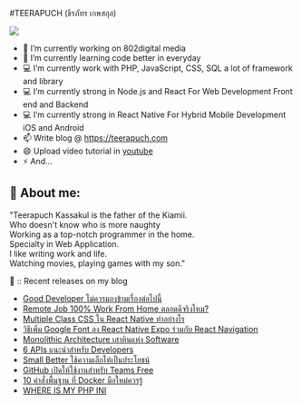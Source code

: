 #TEERAPUCH (ธีรภัทร เกษสกุล)

<img src="https://images.unsplash.com/photo-1529603992250-a55acb77d146?ixlib=rb-1.2.1&ixid=eyJhcHBfaWQiOjEyMDd9&auto=format&fit=crop&w=1350&q=80" />

- 🔭 I’m currently working on 802digital media
- 🌱 I’m currently learning code better in everyday
- 💻 I’m currently work with PHP, JavaScript, CSS, SQL a lot of framework and library 
- 💻 I’m currently strong in Node.js and React For Web Development Front end and Backend
- 💻 I’m currently strong in React Native For Hybrid Mobile Development iOS and Android
- 📫 Write blog @ https://teerapuch.com 
- 😄 Upload video tutorial in <a href="https://www.youtube.com/channel/UCvCbqgFKT8Al-M1kjgs75Gw">youtube</a> 
- ⚡ And...

## 🤔 About me:
"Teerapuch Kassakul is the father of the Kiamii. <br>
Who doesn't know who is more naughty <br>
Working as a top-notch programmer in the home.<br> 
Specialty in Web Application. <br>
I like writing work and life. <br>
Watching movies, playing games with my son."

👨 :: Recent releases on my blog

- <a href="https://teerapuch.com/developer/good-developer/">Good Developer ไม่ควรมองข้ามเรื่องต่อไปนี้</a>
- <a href="https://teerapuch.com/life/remote-job-wfh/">Remote Job 100% Work From Home ตลอดดีจริงไหม?</a>
- <a href="https://teerapuch.com/developer/multiple-class-css-in-react-native/">Multiple Class CSS ใน React Native ทำอย่างไร</a>
- <a href="https://teerapuch.com/developer/%e0%b8%a7%e0%b8%b4%e0%b8%98%e0%b8%b5%e0%b9%80%e0%b8%9e%e0%b8%b4%e0%b9%88%e0%b8%a1-google-font-%e0%b8%a5%e0%b8%87-react-native-expo/">วิธีเพิ่ม Google Font ลง React Native Expo ร่วมกับ React Navigation</a>
- <a href="https://teerapuch.com/developer/monolithic-architecture/">Monolithic Architecture เสาหินแห่ง Software</a>
- <a href="https://teerapuch.com/developer/6-apis-should-know/">6 APIs แนะนำสำหรับ Developers</a>
- <a href="https://teerapuch.com/life/small-better/">Small Better ใช้ความเล็กให้เป็นประโยชน์</a>
- <a href="https://teerapuch.com/news/github-free-for-teams/">GitHub เปิดให้ใช้งานสำหรับ Teams Free</a>
- <a href="https://teerapuch.com/developer/10-basic-command-docker/">10 คำสั่งพื้นฐาน ที่ Docker มือใหม่ควรรู้</a>
- <a href="https://teerapuch.com/developer/where-my-php-ini/">WHERE IS MY PHP INI</a>
